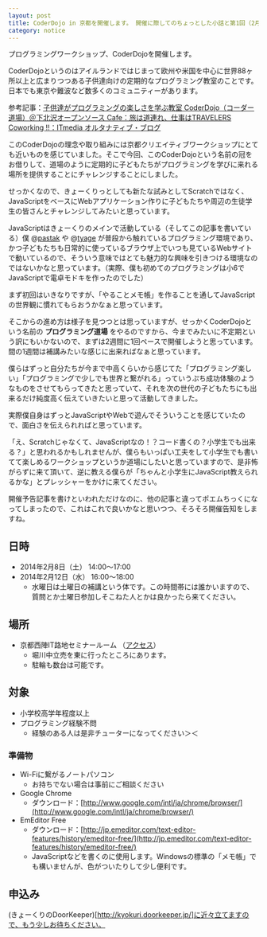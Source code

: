 ```yaml
---
layout: post
title: CoderDojo in 京都を開催します。 開催に際してのちょっとした小話と第1回（2月8日）の告知など
category: notice
---
```


プログラミングワークショップ、CoderDojoを開催します。

CoderDojoというのはアイルランドではじまって欧州や米国を中心に世界88ヶ所以上と広まりつつある子供達向けの定期的なプログラミング教室のことです。日本でも東京や難波など数多くのコミュニティーがあります。

参考記事：[子供達がプログラミングの楽しさを学ぶ教室 CoderDojo（コーダー道場）＠下北沢オープンソース Cafe：旅は道連れ、仕事はTRAVELERS Coworking !!：ITmedia オルタナティブ・ブログ](http://blogs.itmedia.co.jp/cmssol/2012/07/study4-coderdojo-tokyo.html)

このCoderDojoの理念や取り組みには京都クリエイティブワークショップにとても近いものを感じていました。そこで今回、このCoderDojoという名前の冠をお借りして、道場のように定期的に子どもたちがプログラミングを学びに来れる場所を提供することにチャレンジすることにしました。

せっかくなので、きょーくりっとしても新たな試みとしてScratchではなく、JavaScriptをベースにWebアプリケーション作りに子どもたちや周辺の生徒学生の皆さんとチャレンジしてみたいと思っています。

JavaScriptはきょーくりのメインで活動している（そしてこの記事を書いている）僕 @[pastak](http://twitter.com/pastak) や @[tyage](http://twitter.com/tyage) が普段から触れているプログラミング環境であり、かつ子どもたちも日常的に使っているブラウザ上でいつも見ているWebサイトで動いているので、そういう意味ではとても魅力的な興味を引きつける環境なのではないかなと思っています。（実際、僕も初めてのプログラミングは小6でJavaScriptで電卓モドキを作ったのでした）

まず初回はいきなりですが、「やることメモ帳」を作ることを通してJavaScriptの世界観に慣れてもらおうかなぁと思っています。

そこからの進め方は様子を見つつとは思っていますが、せっかくCoderDojoという名前の **プログラミング道場** をやるのですから、今までみたいに不定期という訳にもいかないので、まずは2週間に1回ペースで開催しようと思っています。間の1週間は補講みたいな感じに出来ればなぁと思っています。

僕らはずっと自分たちが今まで中高くらいから感じてた「プログラミング楽しい」「プログラミングで少しでも世界と繋がれる」っていうぷち成功体験のようなものをさせてもらってきたと思っていて、それを次の世代の子どもたちにも出来るだけ純度高く伝えていきたいと思って活動してきました。

実際僕自身はずっとJavaScriptやWebで遊んでそういうことを感じていたので、面白さを伝えられればと思っています。

「え、Scratchじゃなくて、JavaScriptなの！？コード書くの？小学生でも出来る？」と思われるかもしれませんが、僕らもいっぱい工夫をして小学生でも書いてて楽しめるワークショップというか道場にしたいと思っていますので、是非怖がらずに来て頂いて、逆に教える僕らが「ちゃんと小学生にJavaScript教えられるかな」とプレッシャーをかけに来てください。

開催予告記事を書けといわれただけなのに、他の記事と違ってポエムちっくになってしまったので、これはこれで良いかなと思いつつ、そろそろ開催告知をしますね。

## 日時

- 2014年2月8日（土） 14:00〜17:00
- 2014年2月12日（水） 16:00〜18:00
    - 水曜日は土曜日の補講という体です。この時間帯には誰かいますので、質問とか土曜日参加しそこねた人とかは良かったら来てください。

## 場所

- 京都西陣IT路地セミナールーム （[アクセス](http://it-rouji.net/access/index.html)）
    - 堀川中立売を東に行ったところにあります。
    - 駐輪も数台は可能です。

## 対象

- 小学校高学年程度以上
- プログラミング経験不問
    - 経験のある人は是非チューターになってください＞＜

### 準備物

- Wi-Fiに繋がるノートパソコン
    - お持ちでない場合は事前にご相談ください
- Google Chrome
    - ダウンロード：[http://www.google.com/intl/ja/chrome/browser/](http://www.google.com/intl/ja/chrome/browser/)
- EmEditor Free
    - ダウンロード：[http://jp.emeditor.com/text-editor-features/history/emeditor-free/](http://jp.emeditor.com/text-editor-features/history/emeditor-free/)
    - JavaScriptなどを書くのに使用します。Windowsの標準の「メモ帳」でも構いませんが、色がついたりして少し便利です。

## 申込み

(きょーくりのDoorKeeper)[http://kyokuri.doorkeeper.jp/]に近々立てますので、もう少しお待ちください。


